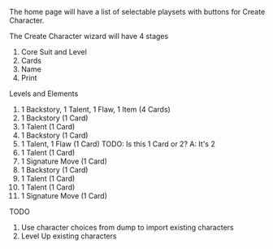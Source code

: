 The home page will have a list of selectable playsets with buttons for Create Character.

The Create Character wizard will have 4 stages
1. Core Suit and Level
2. Cards
3. Name
4. Print

Levels and Elements
1. 1 Backstory, 1 Talent, 1 Flaw, 1 Item (4 Cards)
2. 1 Backstory (1 Card)
3. 1 Talent (1 Card)
4. 1 Backstory (1 Card)
5. 1 Talent, 1 Flaw (1 Card) TODO: Is this 1 Card or 2? A: It's 2
6. 1 Talent (1 Card)
7. 1 Signature Move (1 Card)
8. 1 Backstory (1 Card)
9. 1 Talent (1 Card)
10. 1 Talent (1 Card)
11. 1 Signature Move (1 Card)

TODO
1. Use character choices from dump to import existing characters
2. Level Up existing characters
